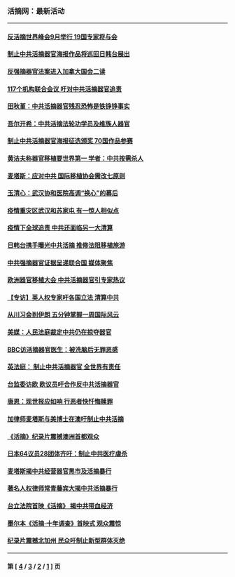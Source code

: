 ### 活摘网：最新活动
---
#### [反活摘世界峰会9月举行 19国专家将与会](../../pages/nf5883/n13201492.md?09050430) 
#### [制止中共活摘器官海报作品将巡回日韩台展出](../../pages/nf5883/n13177791.md?09050430) 
#### [反强摘器官法案进入加拿大国会二读](../../pages/nf5883/n13033450.md?09050430) 
#### [117个机构联合会议 吁对中共活摘器官追责](../../pages/nf5883/n12775087.md?09050430) 
#### [田秋堇：中共活摘器官残忍恐怖是铁铮铮事实](../../pages/nf5883/n12702148.md?09050430) 
#### [吾尔开希：中共活摘法轮功学员及维族人器官](../../pages/nf5883/n12693197.md?09050430) 
#### [制止中共活摘器官海报征选颁奖 70国作品参赛](../../pages/nf5883/n12692050.md?09050430) 
#### [黄洁夫称器官移植要世界第一 学者：中共按需杀人](../../pages/nf5883/n12572329.md?09050430) 
#### [麦塔斯：应对中共 国际移植协会需改七原则](../../pages/nf5883/n12514711.md?09050430) 
#### [玉清心：武汉协和医院高调“换心”的幕后](../../pages/nf5883/n12298730.md?09050430) 
#### [疫情重灾区武汉和苏家屯 有一惊人相似点](../../pages/nf5883/n12150824.md?09050430) 
#### [疫情下全球追责 中共还面临另一大清算](../../pages/nf5883/n12070397.md?09050430) 
#### [日韩台携手曝光中共活摘 推修法阻移植旅游](../../pages/nf5883/n11712046.md?09050430) 
#### [中共强摘器官证据呈递联合国 媒体聚焦](../../pages/nf5883/n11546426.md?09050430) 
#### [欧洲器官移植大会 中共活摘器官引专家热议](../../pages/nf5883/n11539095.md?09050430) 
#### [【专访】英人权专家吁各国立法 清算中共](../../pages/nf5883/n11367315.md?09050430) 
#### [从川习会到伊朗 五分钟掌握一周国际风云](../../pages/nf5883/n11338520.md?09050430) 
#### [美媒：人民法庭裁定中共仍在掠夺器官](../../pages/nf5883/n11334897.md?09050430) 
#### [BBC访活摘器官医生：被洗脑后无罪恶感](../../pages/nf5883/n11335935.md?09050430) 
#### [英法庭： 制止中共活摘器官 全世界有责任](../../pages/nf5883/n11330691.md?09050430) 
#### [台监委访欧 欧议员吁合作反中共活摘器官](../../pages/nf5883/n11109190.md?09050430) 
#### [唐恩：现世报应如响 行恶者快忏悔赎罪](../../pages/nf5883/n11104016.md?09050430) 
#### [加律师麦塔斯与美博士在澳吁制止中共活摘](../../pages/nf5883/n10724764.md?09050430) 
#### [《活摘》纪录片震撼澳洲首都观众](../../pages/nf5883/n10722747.md?09050430) 
#### [日本64议员28团体齐吁：制止中共医疗虐杀](../../pages/nf5883/n10587757.md?09050430) 
#### [麦塔斯揭中共经营器官黑市及活摘暴行](../../pages/nf5883/n10442407.md?09050430) 
#### [著名人权律师常青藤宾大揭中共活摘暴行](../../pages/nf5883/n10318181.md?09050430) 
#### [台立法院首映《活摘》 揭中共带血经济](../../pages/nf5883/n9938847.md?09050430) 
#### [墨尔本《活摘·十年调查》首映式 观众震惊](../../pages/nf5883/n9522572.md?09050430) 
#### [纪录片震撼北加州 民众吁制止新型群体灭绝](../../pages/nf5883/n9188314.md?09050430) 

---
#### 第 [ [4](./4.md?09050430) / [3](./3.md?09050430) / [2](./2.md?09050430) / [1](./1.md?09050430) ] 页
